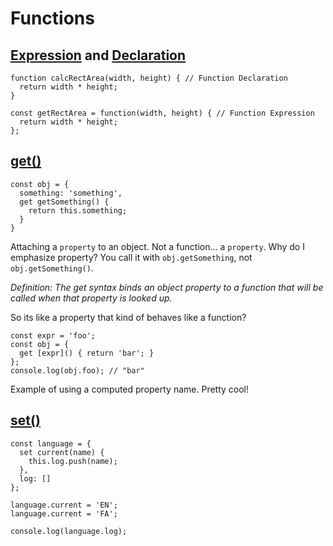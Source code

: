 # Functions

## [Expression](https://developer.mozilla.org/en-US/docs/Web/JavaScript/Reference/Operators/function) and [Declaration](https://developer.mozilla.org/en-US/docs/Web/JavaScript/Reference/Statements/function)

```
function calcRectArea(width, height) { // Function Declaration
  return width * height;
}

const getRectArea = function(width, height) { // Function Expression
  return width * height;
};
```

## [get()](https://developer.mozilla.org/en-US/docs/Web/JavaScript/Reference/Functions/get)
```
const obj = {
  something: 'something',
  get getSomething() {
    return this.something;
  }
}
```
Attaching a `property` to an object. Not a function... a `property`. Why do I emphasize property? You call it with `obj.getSomething`, not `obj.getSomething()`.

*Definition: The get syntax binds an object property to a function that will be called when that property is looked up.*

So its like a property that kind of behaves like a function?

```
const expr = 'foo';
const obj = {
  get [expr]() { return 'bar'; }
};
console.log(obj.foo); // "bar"
```
Example of using a computed property name. Pretty cool!

## [set()](https://developer.mozilla.org/en-US/docs/Web/JavaScript/Reference/Functions/set)
```
const language = {
  set current(name) {
    this.log.push(name);
  },
  log: []
};

language.current = 'EN';
language.current = 'FA';

console.log(language.log);
```